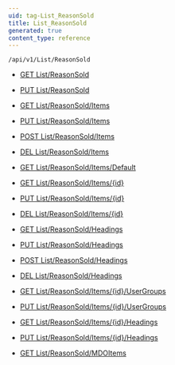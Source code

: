 ```yaml
---
uid: tag-List_ReasonSold
title: List_ReasonSold
generated: true
content_type: reference
---
```


```http
/api/v1/List/ReasonSold
```




* [GET List/ReasonSold](v1ReasonSoldList_GetListDefinition.md)

* [PUT List/ReasonSold](v1ReasonSoldList_SetListDefinition.md)

* [GET List/ReasonSold/Items](v1ReasonSoldList_GetAll.md)

* [PUT List/ReasonSold/Items](v1ReasonSoldList_PutAllReasonSold.md)

* [POST List/ReasonSold/Items](v1ReasonSoldList_PostReasonSold.md)

* [DEL List/ReasonSold/Items](v1ReasonSoldList_DeleteAllReasonSold.md)

* [GET List/ReasonSold/Items/Default](v1ReasonSoldList_CreateDefaultReasonSold.md)

* [GET List/ReasonSold/Items/{id}](v1ReasonSoldList_GetReasonSold.md)

* [PUT List/ReasonSold/Items/{id}](v1ReasonSoldList_PutReasonSold.md)

* [DEL List/ReasonSold/Items/{id}](v1ReasonSoldList_DeleteReasonSold.md)

* [GET List/ReasonSold/Headings](v1ReasonSoldList_GetReasonSoldHeadings.md)

* [PUT List/ReasonSold/Headings](v1ReasonSoldList_PutReasonSoldHeadings.md)

* [POST List/ReasonSold/Headings](v1ReasonSoldList_PostReasonSoldHeading.md)

* [DEL List/ReasonSold/Headings](v1ReasonSoldList_DeleteReasonSoldHeadings.md)

* [GET List/ReasonSold/Items/{id}/UserGroups](v1ReasonSoldList_GetReasonSoldUserGroupsForListItem.md)

* [PUT List/ReasonSold/Items/{id}/UserGroups](v1ReasonSoldList_PutReasonSoldUserGroupsForListItem.md)

* [GET List/ReasonSold/Items/{id}/Headings](v1ReasonSoldList_GetReasonSoldHeadingsForListItem.md)

* [PUT List/ReasonSold/Items/{id}/Headings](v1ReasonSoldList_PutReasonSoldHeadingsForListItem.md)

* [GET List/ReasonSold/MDOItems](v1ReasonSoldList_GetMDOList.md)
